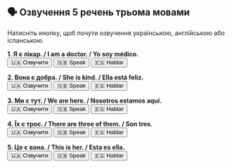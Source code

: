 
<!DOCTYPE html>
<html lang="uk">
<head>
  <meta charset="UTF-8">
  <title>Озвучення трьома мовами (Web Speech API)</title>
</head>
<body>
  <h2>🗣 Озвучення 5 речень трьома мовами</h2>
  <p>Натисніть кнопку, щоб почути озвучення українською, англійською або іспанською.</p>

  <p><strong>1. Я є лікар. / I am a doctor. / Yo soy médico.</strong><br>
    <button onclick="speak('Я є лікар.', 'uk-UA')">🇺🇦 Озвучити</button>
    <button onclick="speak('I am a doctor.', 'en-US')">🇬🇧 Speak</button>
    <button onclick="speak('Yo soy médico.', 'es-ES')">🇪🇸 Hablar</button>
  </p>

  <p><strong>2. Вона є добра. / She is kind. / Ella está feliz.</strong><br>
    <button onclick="speak('Вона є добра.', 'uk-UA')">🇺🇦 Озвучити</button>
    <button onclick="speak('She is kind.', 'en-US')">🇬🇧 Speak</button>
    <button onclick="speak('Ella está feliz.', 'es-ES')">🇪🇸 Hablar</button>
  </p>

  <p><strong>3. Ми є тут. / We are here. / Nosotros estamos aquí.</strong><br>
    <button onclick="speak('Ми є тут.', 'uk-UA')">🇺🇦 Озвучити</button>
    <button onclick="speak('We are here.', 'en-US')">🇬🇧 Speak</button>
    <button onclick="speak('Nosotros estamos aquí.', 'es-ES')">🇪🇸 Hablar</button>
  </p>

  <p><strong>4. Їх є троє. / There are three of them. / Son tres.</strong><br>
    <button onclick="speak('Їх є троє.', 'uk-UA')">🇺🇦 Озвучити</button>
    <button onclick="speak('There are three of them.', 'en-US')">🇬🇧 Speak</button>
    <button onclick="speak('Son tres.', 'es-ES')">🇪🇸 Hablar</button>
  </p>

  <p><strong>5. Це є вона. / This is her. / Esta es ella.</strong><br>
    <button onclick="speak('Це є вона.', 'uk-UA')">🇺🇦 Озвучити</button>
    <button onclick="speak('This is her.', 'en-US')">🇬🇧 Speak</button>
    <button onclick="speak('Esta es ella.', 'es-ES')">🇪🇸 Hablar</button>
  </p>

  <script>
    function speak(text, lang) {
      const utterance = new SpeechSynthesisUtterance(text);
      utterance.lang = lang;
      speechSynthesis.speak(utterance);
    }
  </script>
</body>
</html>
